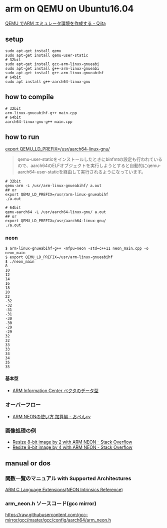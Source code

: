 # arm on QEMU on Ubuntu16.04

[QEMU でARM エミュレータ環境を作成する \- Qiita]( https://qiita.com/zonomasa/items/b33fba457503e166967a )

## setup
```
sudo apt-get install qemu
sudo apt-get install qemu-user-static
# 32bit
sudo apt-get install gcc-arm-linux-gnueabi
sudo apt-get install g++-arm-linux-gnueabi
sudo apt-get install g++-arm-linux-gnueabihf
# 64bit
sudo apt install g++-aarch64-linux-gnu
```

## how to compile
```
# 32bit
arm-linux-gnueabihf-g++ main.cpp
# 64bit
aarch64-linux-gnu-g++ main.cpp
```

## how to run
[export QEMU\_LD\_PREFIX=/usr/aarch64\-linux\-gnu/]( http://d.hatena.ne.jp/embedded/20140422/p1 )
> qemu-user-staticをインストールしたときにbinfmtの設定も行われているので、aarch64のELFオブジェクトを実行しようとすると自動的にqemu-aarch64-user-staticを経由して実行されるようになっています。

```
# 32bit
qemu-arm -L /usr/arm-linux-gnueabihf/ a.out
## or
export QEMU_LD_PREFIX=/usr/arm-linux-gnueabihf
./a.out

# 64bit
qemu-aarch64 -L /usr/aarch64-linux-gnu/ a.out
## or
export QEMU_LD_PREFIX=/usr/aarch64-linux-gnu/
./a.out
```

### neon
```
$ arm-linux-gnueabihf-g++ -mfpu=neon -std=c++11 neon_main.cpp -o neon_main
$ export QEMU_LD_PREFIX=/usr/arm-linux-gnueabihf
$ ./neon_main
8
10
12
14
16
18
20
22
-32
-32
-31
-31
-30
-30
-29
-29
32
32
33
33
34
34
35
35
```

#### 基本型
* [ARM Information Center ベクタのデータ型]( http://infocenter.arm.com/help/index.jsp?topic=/com.arm.doc.dui0472kj/chr1359125039392_00006.html )

### オーバーフロー
* [ARM NEONの使い方 加算編 \- おぺんcv]( http://atkg.hatenablog.com/entry/2016/10/09/173928 )

### 画像処理の例
* [Resize 8\-bit image by 2 with ARM NEON \- Stack Overflow]( https://stackoverflow.com/questions/17815959/resize-8-bit-image-by-2-with-arm-neon )
* [Resize 8\-bit image by 4 with ARM NEON \- Stack Overflow]( https://stackoverflow.com/questions/25234355/resize-8-bit-image-by-4-with-arm-neon )

## manual or dos
### 関数一覧のマニュアル with Supported Architectures
[ARM C Language Extensions\(NEON Intrinsics Reference\)]( http://infocenter.arm.com/help/topic/com.arm.doc.ihi0073a/IHI0073A_arm_neon_intrinsics_ref.pdf?resultof=%22%76%6d%6f%76%71%5f%6e%5f%66%33%32%22%20 )

### arm_neon.h ソースコード(gcc mirror)
[https://raw\.githubusercontent\.com/gcc\-mirror/gcc/master/gcc/config/aarch64/arm\_neon\.h]( https://raw.githubusercontent.com/gcc-mirror/gcc/master/gcc/config/aarch64/arm_neon.h )

